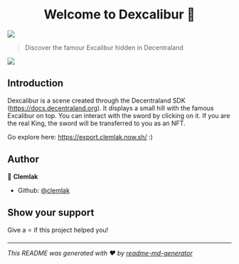 <h1 align="center">Welcome to Dexcalibur 👋</h1>
<p>
  <img src="https://img.shields.io/badge/version-1.0.0-blue.svg?cacheSeconds=2592000" />
</p>

> Discover the famour Excalibur hidden in Decentraland

<p>
  <img src="https://ipfs.globalupload.io/QmZBtPWjd9CQgMi9Mb9eddysaqBSFE4PwyA43sHQPgUBD3" />
</p>

## Introduction

Dexcalibur is a scene created through the Decentraland SDK (https://docs.decentraland.org).
It displays a small hill with the famous Excalibur on top. You can interact with the sword by clicking on it. If you are the real King, the sword will be transferred to you as an NFT.

Go explore here: https://export.clemlak.now.sh/ :)

## Author

👤 **Clemlak**

* Github: [@clemlak](https://github.com/clemlak)

## Show your support

Give a ⭐️ if this project helped you!

***
_This README was generated with ❤️ by [readme-md-generator](https://github.com/kefranabg/readme-md-generator)_
